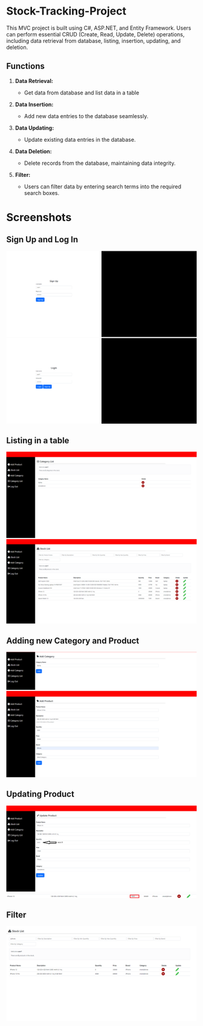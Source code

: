 ﻿# Stock-Tracking-Project

 This MVC project is built using C#, ASP.NET, and Entity Framework. Users can perform essential CRUD (Create, Read, Update, Delete) operations, including data retrieval from database, listing, insertion, updating, and deletion. 

## Functions

1. **Data Retrieval:**
   - Get data from database and list data in a table

2. **Data Insertion:**
   - Add new data entries to the database seamlessly.

3. **Data Updating:**
   - Update existing data entries in the database.

4. **Data Deletion:**
   - Delete records from the database, maintaining data integrity.

5. **Filter:**
   - Users can filter data by entering search terms into the required search boxes.

# Screenshots

## Sign Up and Log In

![signup](https://github.com/birkandurgun/Stock-Tracking-Project/blob/master/images/registration.png) ![login](https://github.com/birkandurgun/Stock-Tracking-Project/blob/master/images/login.png)

## Listing in a table

![listCategory](https://github.com/birkandurgun/Stock-Tracking-Project/blob/master/images/categoryList.png) ![listProduct](https://github.com/birkandurgun/Stock-Tracking-Project/blob/master/images/productList.png)

## Adding new Category and Product

![addCategory](https://github.com/birkandurgun/Stock-Tracking-Project/blob/master/images/addCategory.png) ![addProduct](https://github.com/birkandurgun/Stock-Tracking-Project/blob/master/images/addProduct.png)

## Updating Product

![updateProduct](https://github.com/birkandurgun/Stock-Tracking-Project/blob/master/images/updateProduct.png) ![updatedRow](https://github.com/birkandurgun/Stock-Tracking-Project/blob/master/images/updatedRow.png)

## Filter

![filter](https://github.com/birkandurgun/Stock-Tracking-Project/blob/master/images/filter.png)
